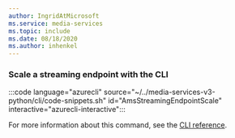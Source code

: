 ```yaml
---
author: IngridAtMicrosoft
ms.service: media-services 
ms.topic: include
ms.date: 08/18/2020
ms.author: inhenkel
---
```


### Scale a streaming endpoint with the CLI

:::code language="azurecli" source="~/../media-services-v3-python/cli/code-snippets.sh" id="AmsStreamingEndpointScale" interactive="azurecli-interactive":::

For more information about this command, see the [CLI reference](/cli/azure/ams/streaming-endpoint?view=azure-cli-latest#az-ams-streaming-endpoint-scale).
